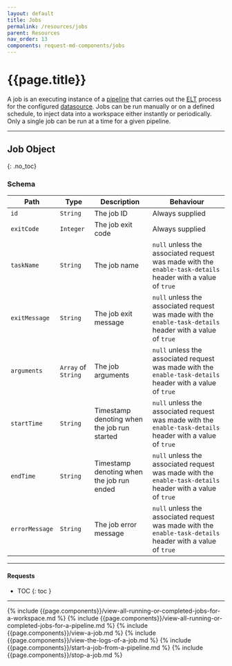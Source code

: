 ```yaml
---
layout: default
title: Jobs
permalink: /resources/jobs
parent: Resources
nav_order: 13
components: request-md-components/jobs
---
```


# {{page.title}}

A job is an executing instance of a [pipeline](pipelines) that carries out the [ELT](https://en.wikipedia.org/wiki/Extract,_load,_transform) process for the configured [datasource](datasources). Jobs can be run manually or on a defined schedule, to inject data into a workspace either instantly or periodically. Only a single job can be run at a time for a given pipeline. 

---

## Job Object
{: .no_toc}

### Schema

Path | Type | Description | Behaviour
---- | ---- | ----------- | -----
`id` | `String` | The job ID | Always supplied
`exitCode` | `Integer` | The job exit code | Always supplied
`taskName` | `String` | The job name | `null` unless the associated request was made with the `enable-task-details` header with a value of `true`
`exitMessage` | `String` | The job exit message | `null` unless the associated request was made with the `enable-task-details` header with a value of `true`
`arguments` | `Array` of `String` | The job arguments | `null` unless the associated request was made with the `enable-task-details` header with a value of `true`
`startTime` | `String` | Timestamp denoting when the job run started | `null` unless the associated request was made with the `enable-task-details` header with a value of `true`
`endTime` | `String` | Timestamp denoting when the job run ended | `null` unless the associated request was made with the `enable-task-details` header with a value of `true`
`errorMessage` | `String` | The job error message | `null` unless the associated request was made with the `enable-task-details` header with a value of `true`

---

#### Requests

- TOC
{: toc }

---

{% include {{page.components}}/view-all-running-or-completed-jobs-for-a-workspace.md %}
{% include {{page.components}}/view-all-running-or-completed-jobs-for-a-pipeline.md %}
{% include {{page.components}}/view-a-job.md %}
{% include {{page.components}}/view-the-logs-of-a-job.md %}
{% include {{page.components}}/start-a-job-from-a-pipeline.md %}
{% include {{page.components}}/stop-a-job.md %}
